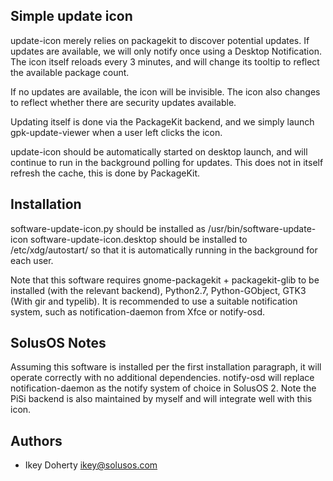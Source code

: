Simple update icon
------------------

update-icon merely relies on packagekit to discover potential updates.
If updates are available, we will only notify once using a Desktop Notification.
The icon itself reloads every 3 minutes, and will change its tooltip to reflect
the available package count.

If no updates are available, the icon will be invisible. The icon also changes to
reflect whether there are security updates available.

Updating itself is done via the PackageKit backend, and we simply launch gpk-update-viewer
when a user left clicks the icon.

update-icon should be automatically started on desktop launch, and will continue to run in
the background polling for updates. This does not in itself refresh the cache, this is done
by PackageKit.

Installation
------------
software-update-icon.py should be installed as /usr/bin/software-update-icon
software-update-icon.desktop should be installed to /etc/xdg/autostart/ so that it is automatically
running in the background for each user.

Note that this software requires gnome-packagekit + packagekit-glib to be installed (with the relevant
backend), Python2.7, Python-GObject, GTK3 (With gir and typelib).
It is recommended to use a suitable notification system, such as notification-daemon from Xfce or
notify-osd.

SolusOS Notes
-------------
Assuming this software is installed per the first installation paragraph, it will operate correctly with
no additional dependencies. notify-osd will replace notification-daemon as the notify system of choice
in SolusOS 2. Note the PiSi backend is also maintained by myself and will integrate well with this icon.


Authors
-------

 - Ikey Doherty <ikey@solusos.com>

